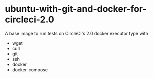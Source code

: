 # ubuntu-with-git-and-docker-for-circleci-2.0

A base image to run tests on CircleCI's 2.0 docker executor type with

- wget
- curl
- git
- ssh
- docker
- docker-compose
